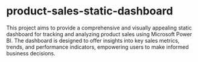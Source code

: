 # product-sales-static-dashboard
This project aims to provide a comprehensive and visually appealing static dashboard for tracking and analyzing product sales using Microsoft Power BI. The dashboard is designed to offer insights into key sales metrics, trends, and performance indicators, empowering users to make informed business decisions.

